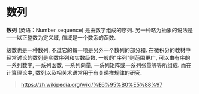# 数列

**数列** (英语：Number sequence) 是由数字组成的序列. 另一种略为抽象的说法是——以正整数为定义域, 值域是一个数系的函数.

级数也是一种数列, 不过它的每一项是另外一个数列的部分和. 在微积分的教材中经常讨论的数列是实数序列和实数级数. 一般的"序列"则范围更广, 可以由有序的一系列数字, 一系列函数, 一系列向量, 一系列矩阵或一系列张量等等所组成. 而在计算理论中, 数列以及相关术语常用于有关递推规律的研究.

> https://zh.wikipedia.org/wiki/%E6%95%B0%E5%88%97
